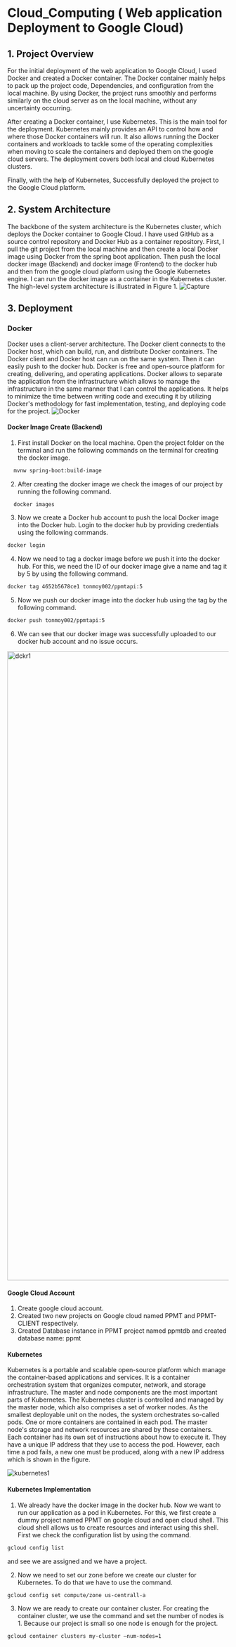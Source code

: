 # Cloud_Computing ( Web application Deployment to Google Cloud)
## 1. Project Overview
For the initial deployment of the web application to Google Cloud, I used Docker and created a Docker container. The Docker container mainly helps to pack up the project code, Dependencies, and configuration from the local machine. By using Docker, the project runs smoothly and performs similarly on the cloud server as on the local machine, without any uncertainty occurring.

After creating a Docker container, I use Kubernetes. This is the main tool for the deployment. Kubernetes mainly provides an API to control how and where those Docker containers will run. It also allows running the Docker containers and workloads to tackle some of the operating complexities when moving to scale the containers and deployed them on the google cloud servers. The deployment covers both local and cloud Kubernetes clusters. 

Finally, with the help of Kubernetes, Successfully deployed the project to the Google Cloud platform.
## 2. System Architecture 
The backbone of the system architecture is the Kubernetes cluster, which deploys the Docker container to Google Cloud. I have used GitHub as a source control repository and Docker Hub as a container repository. First, I pull the git project from the local machine and then create a local Docker image using Docker from the spring boot application. Then push the local docker image (Backend) and docker image (Frontend) to the docker hub and then from the google cloud platform using the Google Kubernetes engine. I can run the docker image as a container in the Kubernetes cluster. The high-level system architecture is illustrated in Figure 1.
![Capture](https://github.com/Tushar402/Cloud_Computing/assets/26556525/9168ea8a-3cc8-4105-a9da-34b7d949af38)
## 3.	Deployment
### Docker
Docker uses a client-server architecture. The Docker client connects to the Docker host, which can
build, run, and distribute Docker containers. The Docker client and Docker host can run on the
same system. Then it can easily push to the docker hub. Docker is free and open-source
platform for creating, delivering, and operating applications. Docker allows to separate the
application from the infrastructure which allows to manage the infrastructure in the same
manner that I can control the applications. It helps to minimize the time between writing
code and executing it by utilizing Docker's methodology for fast implementation, testing, and
deploying code for the project.
![Docker](https://github.com/Tushar402/Cloud_Computing/assets/26556525/e023221d-a1f8-47e9-ab37-763bd6bcda47)
#### Docker Image Create (Backend)
1. First install Docker on the local machine. Open the project folder on the terminal and run the following
commands on the terminal for creating the docker image.
```bash
  mvnw spring-boot:build-image
```
2. After creating the docker image we check the images of our project by running the following
command.
```bash
  docker images
```
3. Now we create a Docker hub account to push the local Docker image into the Docker hub. Login
to the docker hub by providing credentials using the following commands.
```bash
docker login
```
4. Now we need to tag a docker image before we push it into the docker hub. For this, we need the ID
of our docker image give a name and tag it by 5 by using the following command.
```bash
docker tag 4652b5678ce1 tonmoy002/ppmtapi:5
```
5. Now we push our docker image into the docker hub using the tag by the following command.
```bash
docker push tonmoy002/ppmtapi:5
```
6. We can see that our docker image was successfully uploaded to our docker hub account and no
issue occurs.

<img width="1432" alt="dckr1" src="https://github.com/Tushar402/Cloud_Computing/assets/26556525/45d1d1fb-ec97-4da1-b142-dff405c51bd0">

#### Google Cloud Account
1. Create google cloud account.
2. Created two new projects on Google cloud named PPMT and PPMT-CLIENT
respectively.
3. Created Database instance in PPMT project named ppmtdb and created database name:
ppmt

#### Kubernetes
Kubernetes is a portable and scalable open-source platform which manage the container-based
applications and services. It is a container orchestration system that organizes computer, network,
and storage infrastructure. The master and node components are the most important parts of
Kubernetes. The Kubernetes cluster is controlled and managed by the master node, which also
comprises a set of worker nodes. As the smallest deployable unit on the nodes, the system
orchestrates so-called pods. One or more containers are contained in each pod. The master node's storage and network resources are shared by these containers. Each container has its own set of
instructions about how to execute it. They have a unique IP address that they use to access the
pod. However, each time a pod fails, a new one must be produced, along with a new IP address which is shown in the figure.

![kubernetes1](https://github.com/Tushar402/Cloud_Computing/assets/26556525/a308dd25-5444-48ea-a70d-a83628e64809)

#### Kubernetes Implementation
1. We already have the docker image in the docker hub. Now we want to run our application as a
pod in Kubernetes. For this, we first create a dummy project named PPMT on google cloud and
open cloud shell. This cloud shell allows us to create resources and interact using this shell. First
we check the configuration list by using the command.

```bash
gcloud config list

```
 and see we are assigned and we have a project.
 
2. Now we need to set our zone before we create our cluster for Kubernetes. To do that we have
to use the command.

```bash
gcloud config set compute/zone us-centrall-a

```
3. Now we are ready to create our container cluster. For creating the container cluster, we use the command and set the number of nodes is 1. Because our project is small so one node is enough for the project.

```bash
gcloud container clusters my-cluster –num-nodes=1

```
